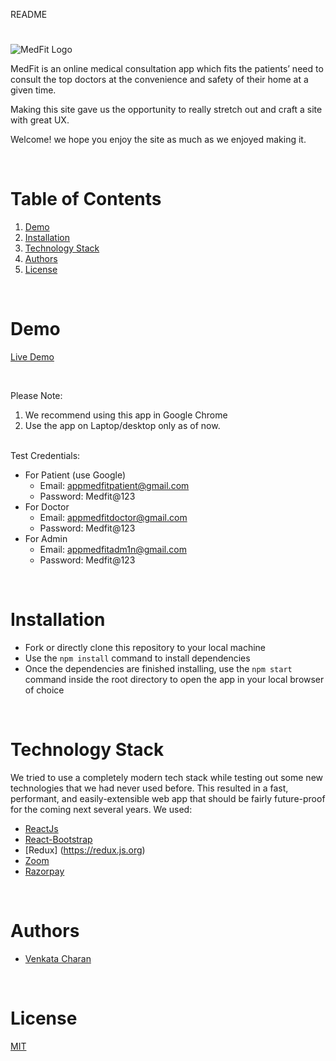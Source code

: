 README

#

![MedFit Logo](https://images.squarespace-cdn.com/content/v1/57d94febf7e0aba89b07f9bb/1474459898228-1PZLXY8NRZQCC1L9AUPU/92238_MPS_Logo_SG_final.png?format=100w)

MedFit is an online medical consultation app which fits the patients’ need to consult the top doctors at the convenience and safety of their home at a given time.

Making this site gave us the opportunity to really stretch out and craft a site with great UX.

Welcome! we hope you enjoy the site as much as we enjoyed making it.

<br/>

# Table of Contents

1. [Demo](#demo)
2. [Installation](#installation)
3. [Technology Stack](#technology-stack)
4. [Authors](#authors)
5. [License](#license)

<br/>

# Demo

[Live Demo](https://medfit.vercel.app)

<br/>

Please Note:

1. We recommend using this app in Google Chrome
2. Use the app on Laptop/desktop only as of now.

<br/>
Test Credentials:

- For Patient (use Google)
  - Email: appmedfitpatient@gmail.com
  - Password: Medfit@123
- For Doctor
  - Email: appmedfitdoctor@gmail.com
  - Password: Medfit@123
- For Admin
  - Email: appmedfitadm1n@gmail.com
  - Password: Medfit@123
    <br/>

<br/>

# Installation

- Fork or directly clone this repository to your local machine
- Use the `npm install` command to install dependencies
- Once the dependencies are finished installing, use the `npm start` command inside the root directory to open the app in your local browser of choice

<br/>

# Technology Stack

We tried to use a completely modern tech stack while testing out some new technologies that we had never used before. This resulted in a fast, performant, and easily-extensible web app that should be fairly future-proof for the coming next several years. We used:

- [ReactJs](https://reactjs.org/)
- [React-Bootstrap](https://react-bootstrap.github.io/)
- [Redux] (https://redux.js.org)
- [Zoom](https://marketplace.zoom.us/docs/api-reference/zoom-api)
- [Razorpay](https://razorpay.com/docs/)

<br/>

# Authors

- [Venkata Charan](https://github.com/charan-kanaparthi)

<br/>

# License

[MIT](https://opensource.org/licenses/MIT)
